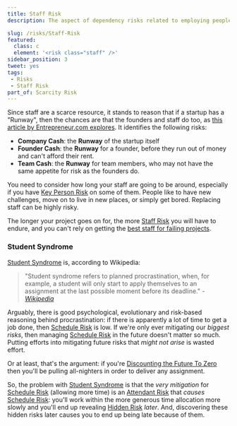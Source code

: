 ```yaml
---
title: Staff Risk
description: The aspect of dependency risks related to employing people.

slug: /risks/Staff-Risk
featured: 
  class: c
  element: '<risk class="staff" />'
sidebar_position: 3
tweet: yes
tags: 
 - Risks
 - Staff Risk
part_of: Scarcity Risk
---
```


<RiskIntro fm={frontMatter} />

Since staff are a scarce resource, it stands to reason that if a startup has a "Runway", then the chances are that the founders and staff do too<!-- tweet-end -->, as [this article by Entrepreneur.com explores](https://www.entrepreneur.com/article/223135).  It identifies the following risks:

  - **Company Cash**:  the **Runway** of the startup itself
  - **Founder Cash**:  the **Runway** for a founder, before they run out of money and can't afford their rent.
  - **Team Cash**:  the **Runway** for team members, who may not have the same appetite for risk as the founders do.
  
You need to consider how long your staff are going to be around, especially if you have [Key Person Risk](https://en.wikipedia.org/wiki/Key_person_insurance#Key_person_definition) on some of them.  <!-- tweet-end -->People like to have new challenges, move on to live in new places, or simply get bored.  Replacing staff can be highly risky.

The longer your project goes on for, the more [Staff Risk](/tags/Staff-Risk) you will have to endure, and you can't rely on getting the [best staff for failing projects](/tags/Agency-Risk).

### Student Syndrome

[Student Syndrome](https://en.wikipedia.org/wiki/Student_syndrome) is, according to Wikipedia:

> "Student syndrome refers to planned procrastination, when, for example, a student will only start to apply themselves to an assignment at the last possible moment before its deadline."   - _[Wikipedia](https://en.wikipedia.org/wiki/Student_syndrome)_

Arguably, there is good psychological, evolutionary and risk-based reasoning behind procrastination:  if there is apparently a lot of time to get a job done, then [Schedule Risk](/tags/Schedule-Risk) is low.  If we're only ever mitigating our _biggest risks_, then managing [Schedule Risk](/tags/Schedule-Risk) in the future doesn't matter so much.  Putting efforts into mitigating future risks that _might not arise_ is wasted effort.

Or at least, that's the argument:  if you're [Discounting the Future To Zero](/thinking/Evaluating-Risk) then you'll be pulling all-nighters in order to deliver any assignment.   

So, the problem with [Student Syndrome](#student-syndrome) is that the _very mitigation_ for [Schedule Risk](/tags/Schedule-Risk) (allowing more time) is an [Attendant Risk](/tags/Attendant-Risk) that _causes_ [Schedule Risk](/tags/Schedule-Risk):   you'll work within the more generous time allocation more slowly and you'll end up revealing [Hidden Risk](/tags/Hidden-Risk) _later_.  And, discovering these hidden risks later causes you to end up being late because of them.
